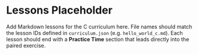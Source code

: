 # Lessons Placeholder

Add Markdown lessons for the C curriculum here. File names should match the lesson IDs defined in `curriculum.json` (e.g. `hello_world_c.md`). Each lesson should end with a **Practice Time** section that leads directly into the paired exercise.
